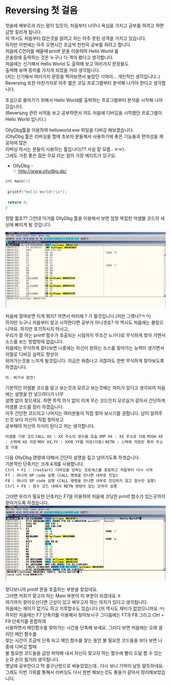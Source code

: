 # Reversing 첫 걸음

첫술에 배부르랴 라는 말이 있듯이, 처음부터 너무나 욕심을 가지고 공부를 하려고 하면 금방 질리게 됩니다.  
저 역시도 처음부터 많은것을 알려고 하는 아주 못된 성격을 가지고 있습니다.  
하지만 이번에는 아주 오랜시간 조금씩 천천히 공부를 하려고 합니다.  
처음에 C언어를 배울때 printf 문을 이용하여 Hello World 를  
콘솔창에 출력하는 것은 누구나 다 격어 봤다고 생각합니다.  
처음에는 신기해서 Hello World 도 출력해 보고 여러가지 문장들도   
출력해 보며 흥미를 가지게 되었을 거라 생각됩니다.  
(저는 신기해서 여러가지 문장을 찍어보면서 놀았던 기억이... 개인적인 생각입니다..)  
Reversing 또한 마찬가지로 아주 짧은 코딩 프로그램부터 분석해 나가야 한다고 생각합니다.  

초심으로 돌아가기 위해서 Hello World를 출력하는 프로그램부터 분석을 시작해 나아갔습니다.  
(Reversing 관련 서적을 보고 공부하면서 저도 처음에 디버깅을 시작했던 프로그램이 Hello World 입니다.)  

OllyDbg툴을 이용하여 helloworld.exe 파일을 디버깅 해보겠습니다.  
(OllyDbg 툴은 리버싱을 할때 초보자 분들께서 사용하기에 좋은 기능들과 편의성을 제공하여 많은  
리버싱 하시는 분들이 사용하는 툴입니다(?? 사실 잘 모름.. ㅠㅠ).  
그래도 가장 좋은 점은 무료 라는 점이 가장 메리트가 있구요.  

- OllyDbg -  
☞ http://www.ollydbg.de/  

```helloworld.c 소스코드  
int main(){  

 printf("Hello World!!\n");  

 return 0;  
}  
```  
정말 짧죠?? 그런대 이거를 OllyDbg 툴을 이용해서 보면 엄청 복잡한 어셈블 코드의 세상에 빠지게 될 것입니다.  

![이미지](./images/reversing1.jpg)   
 
처음에 열여보면 이게 뭐지? 하면서 머리에 ? 가 뜰것입니다.(저만 그랫나?ㅋㅋ)  
하지만 누구나 처음부터 알고 시작한다면 공부가 아니겟죠? 저 역시도 처음에는 몰랐으니까요. 하지만 포기하시지 마시고,  
우리가 잘 아는 printf 함수가 호출되는 시점까지 무조건 노가다로 무식하게 찾아 가면서 소스를 보는 방법밖에 없습니다.  
처음에는 무식하게 찾다보면 나중에는 자신이 원하는 소스를 찾아가는 능력이 생기면서 저절로 디버깅 실력도 향상이  
되어가는것을 느끼게 될것입니다. 지금은 짜증나고 귀찮아도 한번 무식하게 찾아보도록 하겠습니다.  

`아. 여기서 잠깐!`  

기본적인 어셈블 코드를 알고 보는것과 모르고 보는것에는 차이가 있다고 생각되어 처음에는 설명을 안 넣으려다가 너무  
설명 없이 찾으세요. 하면 목적 의식 없이 이게 무슨 코드인지 모르실거 같아서 간단하게 어셈블 코드를 정리 하겠습니다.  
아주 간단한 코드이고 나머지는 여러분들이 직접 찾아 보시기를 권합니다. 남이 알려주는것 보다 자신이 직접 찾아보고  
공부해야 자신의 지식이 된다고 저는 생각합니다.
 
`어셈블 기본 코드`
`CALL XX : XX 주소의 함수를 호출`
`JMP XX : XX 주소로 이동`
`PUSH XX : 스택에 XX 저장`
`MOV XX,YY : XX에 YY를 저장(이동)`
`RETN : 스택에 저장된 복귀 주소로 이동`

다음 OllyDbg 명령에 대해서 간단히 설명을 짚고 넘어가도록 하겟습니다.  
기본적인 단축키는 크게 4개를 사용합니다.  
`Ctrl + F2 : (restart) 디버깅을 당하는 프로세스를 종료하고 처음부터 다시 시작`  
`F7 : 하나의 OP code 실행 (CALL 명령을 만나면 내부로 진입)`  
`F8 : 하나의 OP code 실행 (CALL 명령을 만나면 내부로 진입하지 않고 함수만 실행)`  
`Ctrl + F9 : 함수 코드 내에서 RETN 명령어 있는 곳까지 실행`  


그러면 우리가 필요한 단축키는 F7을 이용하여 처음에 코딩한 printf 함수가 있는곳까지 찾아가도록 하겠습니다.  
![이미지](./images/reversing2.jpg)    

찾다보니까 printf 문을 호출하는 부분을 찾았네요.  
그러면 저희가 찾고자 하는 Main 부분이 이 부분이 되겠네요.ㅎ  
여기까지 찾아오신다면 근성이 있고 배우고자 하는 의지가 있다고 생각됩니다.  
처음에는 재미가 없기도 하고 지루할수도 있습니다.(저 역시도 재미가 없었으니까요.ㅋ)  
하지만 처음에는 F7 단축키를 이용해서 찾아보시구 그다음에는 F7과 F8 그리고 Ctrl + F9 단축키를 혼합하여  
사용하면서 메인함수를 찾아가는 시간을 단축해 보세요. 그러다 보면 처음에는 오래 걸리던 메인 함수를  
찾는 시간이 조금씩 단축 되고 메인 함수를 찾는 동안 불 필요한 코드들을 보다 보면 나중에 디버깅 할때  
불 필요한 코드들을 금방 파악해 내서 자신이 찾고자 하는 함수에 빨리 도달 할 수 있는 눈과 손이 될거라 생각됩니다.  
옛날에 공부한다고 막 중구난방으로 써놓았었는데.. 다시 보니 기억이 날듯 말듯하네요.  
그래도 이번 기회를 통해서 리버싱도 다시 한번 해보는것도 좋을거 같아서 정리해보았습니다.  